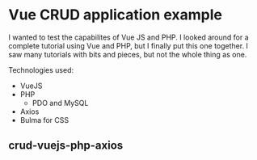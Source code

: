 # Vue CRUD application example

I wanted to test the capabilites of Vue JS and PHP. I looked around for a complete tutorial using Vue and PHP, but I finally put this one together. I saw many tutorials with bits and pieces, but not the whole thing as one.

Technologies used:
* VueJS
* PHP
	* PDO and MySQL
* Axios
* Bulma for CSS

## crud-vuejs-php-axios